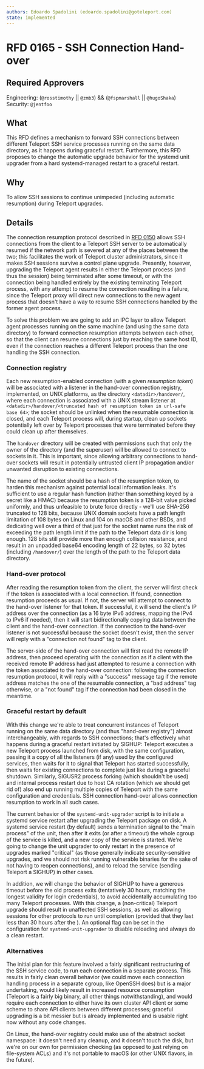 ```yaml
---
authors: Edoardo Spadolini (edoardo.spadolini@goteleport.com)
state: implemented
---
```


# RFD 0165 - SSH Connection Hand-over

## Required Approvers

Engineering: (`@rosstimothy` || `@zmb3`) && (`@fspmarshall` || `@hugoShaka`)
Security: `@jentfoo`

## What

This RFD defines a mechanism to forward SSH connections between different Teleport SSH service processes running on the same data directory, as it happens during graceful restart. Furthermore, this RFD proposes to change the automatic upgrade behavior for the systemd unit upgrader from a hard systemd-managed restart to a graceful restart.

## Why

To allow SSH sessions to continue unimpeded (including automatic resumption) during Teleport upgrades.

## Details

The connection resumption protocol described in [RFD 0150][rfd0150] allows SSH connections from the client to a Teleport SSH server to be automatically resumed if the network path is severed at any of the places between the two; this facilitates the work of Teleport cluster administrators, since it makes SSH sessions survive a control plane upgrade. Presently, however, upgrading the Teleport agent results in either the Teleport process (and thus the session) being terminated after some timeout, or with the connection being handled entirely by the existing terminating Teleport process, with any attempt to resume the connection resulting in a failure, since the Teleport proxy will direct new connections to the new agent process that doesn't have a way to resume SSH connections handled by the former agent process.

To solve this problem we are going to add an IPC layer to allow Teleport agent processes running on the same machine (and using the same data directory) to forward connection resumption attempts between each other, so that the client can resume connections just by reaching the same host ID, even if the connection reaches a different Teleport process than the one handling the SSH connection.

[rfd0150]: https://github.com/gravitational/teleport/blob/master/rfd/0150-ssh-connection-resumption.md

### Connection registry

Each new resumption-enabled connection (with a given _resumption token_) will be associated with a listener in the hand-over connection registry, implemented, on UNIX platforms, as the directory `<datadir>/handover/`, where each connection is associated with a UNIX stream listener at `<datadir>/handover/<truncated hash of resumption token in url-safe base 64>`; the socket should be unlinked when the resumable connection is closed, and each Teleport process will, during startup, clean up sockets potentially left over by Teleport processes that were terminated before they could clean up after themselves.

The `handover` directory will be created with permissions such that only the owner of the directory (and the superuser) will be allowed to connect to sockets in it. This is important, since allowing arbitrary connections to hand-over sockets will result in potentially untrusted client IP propagation and/or unwanted disruption to existing connections.

The name of the socket should be a hash of the resumption token, to harden this mechanism against potential local information leaks. It's sufficient to use a regular hash function (rather than something keyed by a secret like a HMAC) because the resumption token is a 128-bit value picked uniformly, and thus unfeasible to brute force directly - we'll use SHA-256 truncated to 128 bits, because UNIX domain sockets have a path length limitation of 108 bytes on Linux and 104 on macOS and other BSDs, and dedicating well over a third of that just for the socket name runs the risk of exceeding the path length limit if the path to the Teleport data dir is long enough. 128 bits still provide more than enough collision resistance, and result in an unpadded base64 encoding length of 22 bytes, so 32 bytes (including `/handover/`) over the length of the path to the Teleport data directory.

### Hand-over protocol

After reading the resumption token from the client, the server will first check if the token is associated with a local connection. If found, connection resumption proceeds as usual. If not, the server will attempt to connect to the hand-over listener for that token. If successful, it will send the client's IP address over the connection (as a 16 byte IPv6 address, mapping the IPv4 to IPv6 if needed), then it will start bidirectionally copying data between the client and the hand-over connection. If the connection to the hand-over listener is not successful because the socket doesn't exist, then the server will reply with a "connection not found" tag to the client.

The server-side of the hand-over connection will first read the remote IP address, then proceed operating with the connection as if a client with the received remote IP address had just attempted to resume a connection with the token associated to the hand-over connection: following the connection resumption protocol, it will reply with a "success" message tag if the remote address matches the one of the resumable connection, a "bad address" tag otherwise, or a "not found" tag if the connection had been closed in the meantime.

### Graceful restart by default

With this change we're able to treat concurrent instances of Teleport running on the same data directory (and thus "hand-over registry") almost interchangeably, with regards to SSH connections; that's effectively what happens during a graceful restart initiated by SIGHUP: Teleport executes a new Teleport process launched from disk, with the same configuration, passing it a copy of all the listeners (if any) used by the configured services, then waits for it to signal that Teleport has started successfully, then waits for existing connections to complete just like during a graceful shutdown. Similarly, SIGUSR2 process forking (which shouldn't be used) and internal process restart due to host CA rotation (which we should get rid of) also end up running multiple copies of Teleport with the same configuration and credentials. SSH connection hand-over allows connection resumption to work in all such cases.

The current behavior of the `systemd-unit-upgrader` script is to initiate a systemd service restart after upgrading the Teleport package on disk. A systemd service restart (by default) sends a termination signal to the "main process" of the unit, then after it exits (or after a timeout) the whole cgroup of the service is killed, and a new copy of the service is started. We're going to change the unit upgrader to only restart in the presence of upgrades marked "critical" (as those generally indicate security-sensitive upgrades, and we should not risk running vulnerable binaries for the sake of not having to reopen connections), and to reload the service (sending Teleport a SIGHUP) in other cases.

In addition, we will change the behavior of SIGHUP to have a generous timeout before the old process exits (tentatively 30 hours, matching the longest validity for login credentials), to avoid accidentally accumulating too many Teleport processes. With this change, a (non-critical) Teleport upgrade should result in unaffected SSH sessions, as well as allowing sessions for other protocols to run until completion (provided that they last less than 30 hours after the ). An optional flag can be set in the configuration for `systemd-unit-upgrader` to disable reloading and always do a clean restart.

### Alternatives

The initial plan for this feature involved a fairly significant restructuring of the SSH service code, to run each connection in a separate process. This results in fairly clean overall behavior (we could move each connection handling process in a separate cgroup, like OpenSSH does) but is a major undertaking, would likely result in increased resource consumption (Teleport is a fairly big binary, all other things notwithstanding), and would require each connection to either have its own cluster API client or some scheme to share API clients between different processes; graceful upgrading is a bit messier but is already implemented and is usable right now without any code changes.

On Linux, the hand-over registry could make use of the abstract socket namespace: it doesn't need any cleanup, and it doesn't touch the disk, but we're on our own for permission checking (as opposed to just relying on file-system ACLs) and it's not portable to macOS (or other UNIX flavors, in the future).
